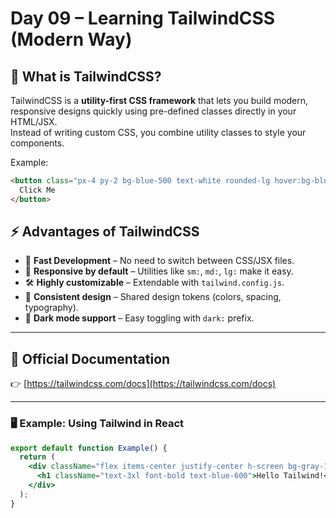 # Day 09 – Learning TailwindCSS (Modern Way)

## 📌 What is TailwindCSS?

TailwindCSS is a **utility-first CSS framework** that lets you build modern, responsive designs quickly using pre-defined classes directly in your HTML/JSX.  
Instead of writing custom CSS, you combine utility classes to style your components.

Example:

```html
<button class="px-4 py-2 bg-blue-500 text-white rounded-lg hover:bg-blue-600">
  Click Me
</button>
```

## ⚡ Advantages of TailwindCSS

- 🚀 **Fast Development** – No need to switch between CSS/JSX files.
- 🎨 **Responsive by default** – Utilities like `sm:`, `md:`, `lg:` make it easy.
- 🛠️ **Highly customizable** – Extendable with `tailwind.config.js`.
- 🔄 **Consistent design** – Shared design tokens (colors, spacing, typography).
- 🌙 **Dark mode support** – Easy toggling with `dark:` prefix.

---

## 📘 Official Documentation

👉 [https://tailwindcss.com/docs](https://tailwindcss.com/docs)

---

### 🖥️ Example: Using Tailwind in React

```jsx
export default function Example() {
  return (
    <div className="flex items-center justify-center h-screen bg-gray-100">
      <h1 className="text-3xl font-bold text-blue-600">Hello Tailwind!</h1>
    </div>
  );
}
```

